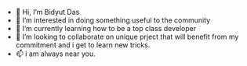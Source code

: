 - 👋 Hi, I’m Bidyut Das
- 👀 I’m interested in doing something useful to the community
- 🌱 I’m currently learning how to be a top class developer
- 💞️ I’m looking to collaborate on unique prject that will benefit from my commitment and i get to learn new tricks.
- 📫 i am always near you.

